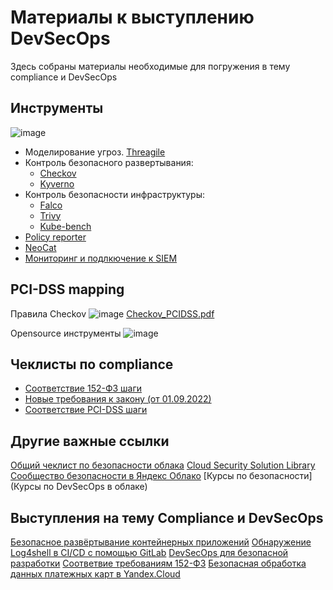 # Материалы к выступлению DevSecOps

Здесь собраны материалы необходимые для погружения в тему compliance и DevSecOps

## Инструменты

![image](https://user-images.githubusercontent.com/26599534/189934203-ad99b860-e806-41aa-9967-8a9faa4c005a.png)
- Моделирование угроз. [Threagile](https://threagile.io/)
- Контроль безопасного развертывания:
  - [Checkov](https://github.com/bridgecrewio/checkov)
  - [Kyverno](https://cloud.yandex.ru/marketplace/products/yc/kyverno)
- Контроль безопасноcти инфраструктуры:
  - [Falco](https://falco.org/blog/intro-k8s-security-monitoring/)
  - [Trivy](https://www.aquasec.com/products/trivy/)
  - [Kube-bench](https://github.com/aquasecurity/kube-bench)
- [Policy reporter](https://cloud.yandex.ru/marketplace/products/yc/policy-reporter)
- [NeoCat](https://cloud.yandex.ru/marketplace/products/neoflex/neocat)
- [Мониторинг и подлкючение к SIEM](https://github.com/yandex-cloud/yc-solution-library-for-security/tree/master/auditlogs/export-auditlogs-to-ELK_main)

## PCI-DSS mapping

Правила Checkov
![image](https://user-images.githubusercontent.com/26599534/189936500-6200d703-9a0e-4ca1-a550-203b0fc89e2d.png)
[Checkov_PCIDSS.pdf](https://github.com/rbm1718/devsecops/files/9558351/Checkov_PCIDSS.pdf)

Opensource инструменты
![image](https://user-images.githubusercontent.com/26599534/189936760-18ebfd7d-8f68-4726-809b-1b6eb9677fd1.png)

## Чеклисты по compliance

- [Соответствие 152-ФЗ шаги](https://storage.yandexcloud.net/yc-compliance/recomendations/FZ-152-RU.pdf)
- [Новые требования к закону (от 01.09.2022)](https://storage.yandexcloud.net/yc-compliance/Checklist_new_requirements_152-FZ.pdf)
- [Соответствие PCI-DSS шаги](https://storage.yandexcloud.net/yc-compliance/certificates/YC_PCI_DSS_Guide.pdf)

## Другие важные ссылки

[Общий чеклист по безопасности облака](https://cloud.yandex.ru/docs/security/domains/checklist)
[Cloud Security Solution Library](https://github.com/yandex-cloud/yc-solution-library-for-security)
[Сообщество безопасности в Яндекс Облако](https://t.me/YandexCloudSecurity)
[Курсы по безопасности](Курсы по DevSecOps в облаке)

## Выступления на тему Compliance и DevSecOps
[Безопасное развёртывание контейнерных приложений](https://www.youtube.com/watch?v=Q4VAWr-SdMw&t=10006s)
[Обнаружение Log4shell в CI/CD с помощью GitLab](https://www.youtube.com/watch?v=ub5QRrwXJno&list=PL1x4ET76A10Yi8ejAht9puemwRX_qmIlB&index=17)
[DevSecOps для безопасной разработки](https://www.youtube.com/watch?v=t-iJtbHqULs&list=PL1x4ET76A10Yi8ejAht9puemwRX_qmIlB&index=18)
[Соответвие требованиям 152-ФЗ](https://www.youtube.com/watch?v=dS9KPfIE9oQ&list=PL1x4ET76A10Yi8ejAht9puemwRX_qmIlB&index=2)
[Безопасная обработка данных платежных карт в Yandex.Cloud]()
